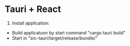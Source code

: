 # Tauri + React

1. Install application:
  - Build applicatuon by start command "cargo tauri build"
  - Start in "src-tauri/target/release/bundle/"

